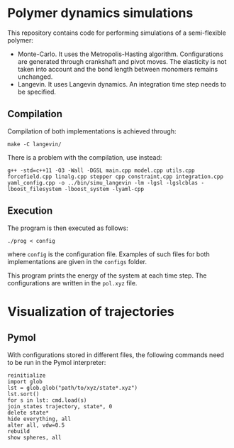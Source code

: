 # Polymer dynamics simulations
This repository contains code for performing simulations of a semi-flexible polymer:
* Monte-Carlo. It uses the Metropolis-Hasting algorithm. Configurations are generated through crankshaft and pivot moves. The elasticity is not taken into account and the bond length between monomers remains unchanged.
* Langevin. It uses Langevin dynamics. An integration time step needs to be specified.

## Compilation
Compilation of both implementations is achieved through:
```
make -C langevin/
```

There is a problem with the compilation, use instead:
```
g++ -std=c++11 -O3 -Wall -DGSL main.cpp model.cpp utils.cpp forcefield.cpp linalg.cpp stepper cpp constraint.cpp integration.cpp yaml_config.cpp -o ../bin/simu_langevin -lm -lgsl -lgslcblas -lboost_filesystem -lboost_system -lyaml-cpp
```

## Execution
The program is then executed as follows:
```
./prog < config
```
where `config` is the configuration file. Examples of such files for both implementations are given in the `configs` folder.

This program prints the energy of the system at each time step. The configurations are written in the `pol.xyz` file.

# Visualization of trajectories
## Pymol
With configurations stored in different files, the following commands need to be run in the Pymol interpreter:
```
reinitialize
import glob
lst = glob.glob("path/to/xyz/state*.xyz")
lst.sort()
for s in lst: cmd.load(s)
join_states trajectory, state*, 0
delete state*
hide everything, all
alter all, vdw=0.5
rebuild
show spheres, all
```
